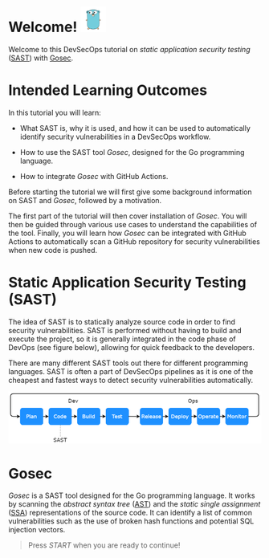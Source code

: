 # Welcome! <img src="../assets/figure.png" style="width: 50px">

Welcome to this DevSecOps tutorial on *static application security testing* ([SAST](https://en.wikipedia.org/wiki/Static_application_security_testing)) with [Gosec](https://github.com/securego/gosec).

# Intended Learning Outcomes

In this tutorial you will learn:

- What SAST is, why it is used, and how it can be used to automatically identify security vulnerabilities in a DevSecOps workflow.

- How to use the SAST tool *Gosec*, designed for the Go programming language.

- How to integrate *Gosec* with GitHub Actions.

Before starting the tutorial we will first give some background information on SAST and *Gosec*, followed by a motivation. 

The first part of the tutorial will then cover installation of *Gosec*. You will then be guided through various use cases to understand the capabilities of the tool. Finally, you will learn how *Gosec* can be integrated with GitHub Actions to automatically scan a GitHub repository for security vulnerabilities when new code is pushed. 

# Static Application Security Testing (SAST)

The idea of SAST is to statically analyze source code in order to find security vulnerabilities. SAST is performed without having to build and execute the project, so it is generally integrated in the code phase of DevOps (see figure below), allowing for quick feedback to the developers. 

There are many different SAST tools out there for different programming languages. SAST is often a part of DevSecOps pipelines as it is one of the cheapest and fastest ways to detect security vulnerabilities automatically. 

<img src="../assets/flowchart.png">

# Gosec

*Gosec* is a SAST tool designed for the Go programming language. It works by scanning the *abstract syntax tree* ([AST](https://en.wikipedia.org/wiki/Abstract_syntax_tree)) and the *static single assignment* ([SSA](https://en.wikipedia.org/wiki/Static_single-assignment_form)) representations of the source code. It can identify a list of common vulnerabilities such as the use of broken hash functions and potential SQL injection vectors.

> Press *START* when you are ready to continue!